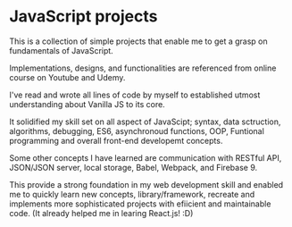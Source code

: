 # JavaScript projects

This is a collection of simple projects that enable me to get a grasp on fundamentals of JavaScript.

Implementations, designs, and functionalities are referenced from online course on Youtube and Udemy.

I've read and wrote all lines of code by myself to established utmost understanding about Vanilla JS to its core.

It solidified my skill set on all aspect of JavaScipt; syntax, data sctruction, algorithms, debugging, ES6, asynchronoud functions, OOP, Funtional programming and overall front-end developemt concepts.

Some other concepts I have learned are communication with RESTful API, JSON/JSON server, local storage, Babel, Webpack, and Firebase 9.

This provide a strong foundation in my web development skill and enabled me to quickly learn new concepts, library/framework, recreate and implements more sophisticated projects with efiicient and maintainable code. (It already helped me in learing React.js! :D)
